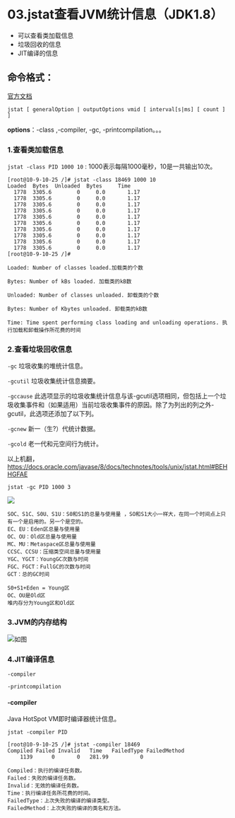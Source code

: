 # 03.jstat查看JVM统计信息（JDK1.8）
 - 可以查看类加载信息
 - 垃圾回收的信息
 - JIT编译的信息

## 命令格式：

[官方文档](https://docs.oracle.com/javase/8/docs/technotes/tools/unix/jstat.html#BEHHGFAE)

`jstat [ generalOption | outputOptions vmid [ interval[s|ms] [ count ] ]`

**options**：-class ,-compiler, -gc, -printcompilation。。。

### 1.查看类加载信息
`jstat -class PID 1000 10` : 1000表示每隔1000毫秒，10是一共输出10次。

```
[root@10-9-10-25 /]# jstat -class 18469 1000 10
Loaded  Bytes  Unloaded  Bytes     Time   
  1778  3305.6        0     0.0       1.17
  1778  3305.6        0     0.0       1.17
  1778  3305.6        0     0.0       1.17
  1778  3305.6        0     0.0       1.17
  1778  3305.6        0     0.0       1.17
  1778  3305.6        0     0.0       1.17
  1778  3305.6        0     0.0       1.17
  1778  3305.6        0     0.0       1.17
  1778  3305.6        0     0.0       1.17
  1778  3305.6        0     0.0       1.17
[root@10-9-10-25 /]# 
```
```
Loaded: Number of classes loaded.加载类的个数

Bytes: Number of kBs loaded. 加载类的kB数

Unloaded: Number of classes unloaded. 卸载类的个数

Bytes: Number of Kbytes unloaded. 卸载类的kB数

Time: Time spent performing class loading and unloading operations. 执行加载和卸载操作所花费的时间
```

### 2.查看垃圾回收信息
`-gc` 垃圾收集的堆统计信息。

`-gcutil` 垃圾收集统计信息摘要。

`-gccause` 此选项显示的垃圾收集统计信息与该-gcutil选项相同，但包括上一个垃圾收集事件和（如果适用）当前垃圾收集事件的原因。除了为列出的列之外-gcutil，此选项还添加了以下列。

`-gcnew` 新一（生?）代统计数据。

`-gcold` 老一代和元空间行为统计。

以上机翻，https://docs.oracle.com/javase/8/docs/technotes/tools/unix/jstat.html#BEHHGFAE
```
jstat -gc PID 1000 3
```
![](http://github-file.oss-cn-qingdao.aliyuncs.com/pasteimageintomarkdown/2020-05-31/21051358000600.png)

```
SOC、S1C、S0U、S1U：S0和S1的总量与使用量 ，SO和S1大小一样大，在同一个时间点上只有一个是启用的。另一个是空的。
EC、EU：Eden区总量与使用量
OC、OU：Old区总量与使用量
MC、MU：Metaspace区总量与使用量
CCSC、CCSU：压缩类空间总量与使用量
YGC、YGCT：YoungGC次数与时间
FGC、FGCT：FullGC的次数与时间
GCT：总的GC时间

S0+S1+Eden = Young区
OC、OU是Old区
堆内存分为Young区和Old区
```

### 3.JVM的内存结构

![如图](http://github-file.oss-cn-qingdao.aliyuncs.com/pasteimageintomarkdown/2020-05-31/21897660134000.png)

### 4.JIT编译信息
`-compiler`

`-printcompilation`

#### -compiler
Java HotSpot VM即时编译器统计信息。

`jstat -compiler PID`

```
[root@10-9-10-25 /]# jstat -compiler 18469
Compiled Failed Invalid   Time   FailedType FailedMethod
    1139      0       0   281.99          0             
```
```
Compiled：执行的编译任务数。
Failed：失败的编译任务数。
Invalid：无效的编译任务数。
Time：执行编译任务所花费的时间。
FailedType：上次失败的编译的编译类型。
FailedMethod：上次失败的编译的类名和方法。
```